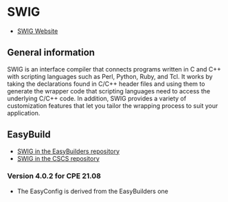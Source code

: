 # SWIG

  * [SWIG Website](http://www.swig.org/)

## General information

SWIG is an interface compiler that connects programs written in C and C++ with 
scripting languages such as Perl, Python, Ruby, and Tcl. It works by taking the
declarations found in C/C++ header files and using them to generate the wrapper
code that scripting languages need to access the underlying C/C++ code. 
In addition, SWIG provides a variety of customization features that let you 
tailor the wrapping process to suit your application.

## EasyBuild

  * [SWIG in the EasyBuilders repository](https://github.com/easybuilders/easybuild-easyconfigs/tree/develop/easybuild/easyconfigs/s/SWIG)
  * [SWIG in the CSCS repository](https://github.com/easybuilders/CSCS/tree/master/easybuild/easyconfigs/s/SWIG)


### Version 4.0.2 for CPE 21.08

  * The EasyConfig is derived from the EasyBuilders one
